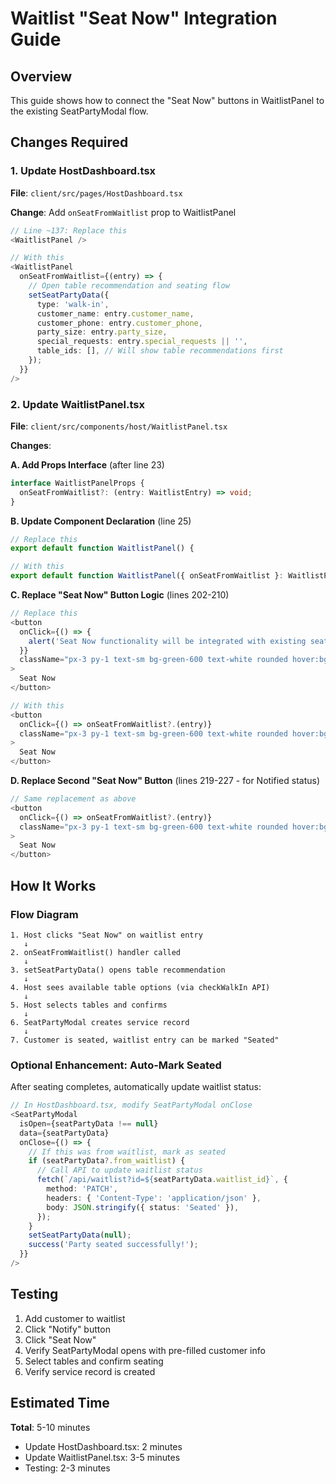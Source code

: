 # Waitlist "Seat Now" Integration Guide

## Overview
This guide shows how to connect the "Seat Now" buttons in WaitlistPanel to the existing SeatPartyModal flow.

## Changes Required

### 1. Update HostDashboard.tsx

**File**: `client/src/pages/HostDashboard.tsx`

**Change**: Add `onSeatFromWaitlist` prop to WaitlistPanel

```typescript
// Line ~137: Replace this
<WaitlistPanel />

// With this
<WaitlistPanel
  onSeatFromWaitlist={(entry) => {
    // Open table recommendation and seating flow
    setSeatPartyData({
      type: 'walk-in',
      customer_name: entry.customer_name,
      customer_phone: entry.customer_phone,
      party_size: entry.party_size,
      special_requests: entry.special_requests || '',
      table_ids: [], // Will show table recommendations first
    });
  }}
/>
```

### 2. Update WaitlistPanel.tsx  

**File**: `client/src/components/host/WaitlistPanel.tsx`

**Changes**:

**A. Add Props Interface** (after line 23)
```typescript
interface WaitlistPanelProps {
  onSeatFromWaitlist?: (entry: WaitlistEntry) => void;
}
```

**B. Update Component Declaration** (line 25)
```typescript
// Replace this
export default function WaitlistPanel() {

// With this
export default function WaitlistPanel({ onSeatFromWaitlist }: WaitlistPanelProps = {}) {
```

**C. Replace "Seat Now" Button Logic** (lines 202-210)
```typescript
// Replace this
<button
  onClick={() => {
    alert('Seat Now functionality will be integrated with existing seat party flow');
  }}
  className="px-3 py-1 text-sm bg-green-600 text-white rounded hover:bg-green-700"
>
  Seat Now
</button>

// With this
<button
  onClick={() => onSeatFromWaitlist?.(entry)}
  className="px-3 py-1 text-sm bg-green-600 text-white rounded hover:bg-green-700"
>
  Seat Now
</button>
```

**D. Replace Second "Seat Now" Button** (lines 219-227 - for Notified status)
```typescript
// Same replacement as above
<button
  onClick={() => onSeatFromWaitlist?.(entry)}
  className="px-3 py-1 text-sm bg-green-600 text-white rounded hover:bg-green-700"
>
  Seat Now
</button>
```

## How It Works

### Flow Diagram
```
1. Host clicks "Seat Now" on waitlist entry
   ↓
2. onSeatFromWaitlist() handler called
   ↓
3. setSeatPartyData() opens table recommendation
   ↓
4. Host sees available table options (via checkWalkIn API)
   ↓
5. Host selects tables and confirms
   ↓
6. SeatPartyModal creates service record
   ↓
7. Customer is seated, waitlist entry can be marked "Seated"
```

### Optional Enhancement: Auto-Mark Seated

After seating completes, automatically update waitlist status:

```typescript
// In HostDashboard.tsx, modify SeatPartyModal onClose
<SeatPartyModal
  isOpen={seatPartyData !== null}
  data={seatPartyData}
  onClose={() => {
    // If this was from waitlist, mark as seated
    if (seatPartyData?.from_waitlist) {
      // Call API to update waitlist status
      fetch(`/api/waitlist?id=${seatPartyData.waitlist_id}`, {
        method: 'PATCH',
        headers: { 'Content-Type': 'application/json' },
        body: JSON.stringify({ status: 'Seated' }),
      });
    }
    setSeatPartyData(null);
    success('Party seated successfully!');
  }}
/>
```

## Testing

1. Add customer to waitlist
2. Click "Notify" button
3. Click "Seat Now"
4. Verify SeatPartyModal opens with pre-filled customer info
5. Select tables and confirm seating
6. Verify service record is created

## Estimated Time

**Total**: 5-10 minutes
- Update HostDashboard.tsx: 2 minutes
- Update WaitlistPanel.tsx: 3-5 minutes
- Testing: 2-3 minutes

